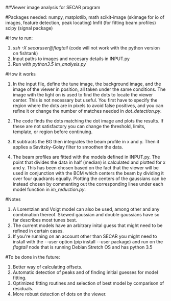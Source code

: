 ##Viewer image analysis for SECAR program 

#Packages needed:
numpy, matplotlib, math
scikit-image (skimage for io of images, feature detection, peak locating)
lmfit (for fitting beam profiles)
scipy (signal package)

#How to run:
1. *ssh -X secaruser@flagtail* (code will not work with the python version on fishtank)
1. Input paths to images and necesary details in INPUT.py
2. Run with *python3.5 im_analysis.py*

#How it works

1. In the input file, define the tune image, the background image, and the image of the viewer in position, all taken under the same conditions. The image with the light on is used to find the dots to locate the viewer center. This is not necessary but useful. You first have to specify the region where the dots are in pixels to avoid false positives, and you can refine it or change the number of matches needed in *dot_detection.py*.

2. The code finds the dots matching the dot image and plots the results. If these are not satisfactory you can change the threshold, limits, template, or region before continuing.

3. It subtracts the BG then integrates the beam profile in x and y. Then it applies a Savitzky-Golay filter to smoothen the data.

4. The beam profiles are fitted with the models defined in INPUT.py. The point that divides the data in half (median) is calculated and plotted for x and y. This has been chosen based on the fact that the viewer will be used in conjunction with the BCM which centers the beam by dividing it over four quadrants equally. Plotting the centers of the gaussians can be instead chosen by commenting out the corresponding lines under each model function in *im_reduction.py*.
 
#Notes
1. A Lorentzian and Voigt model can also be used, among other and any combination thereof. Skewed gaussian and double gaussians have so far describes most tunes best.
2. The current models have an arbitrary inital guess that might need to be refined in certain cases. 
3. If you're running on an account other than SECAR you might need to install with the --user option (pip install --user package) and run on the *flagtail* node that is running Debian Stretch OS and has python 3.5

#To be done in the future:
1. Better way of calculating offsets.
2. Automatic  detection of peaks and of finding initial guesses for model fitting.
3. Optimized fitting routines and selection of best model by comparison of residuals.
4. More robust detection of dots on the viewer.
